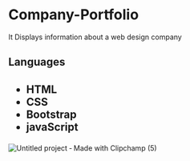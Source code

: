 
<div>
  <h1> Company-Portfolio</h1>
  <p>It Displays information about a web design company</p>
</div>

<div>
  <h2>Languages<h2>
  <ul>
    <li>HTML</li>
    <li>CSS</li>
    <li>Bootstrap</li>
    <li>javaScript</li>
  </ul>
</div>

![Untitled project ‐ Made with Clipchamp (5)](https://user-images.githubusercontent.com/74079025/104531950-d7d18080-5617-11eb-8590-1b71377a331e.gif)
